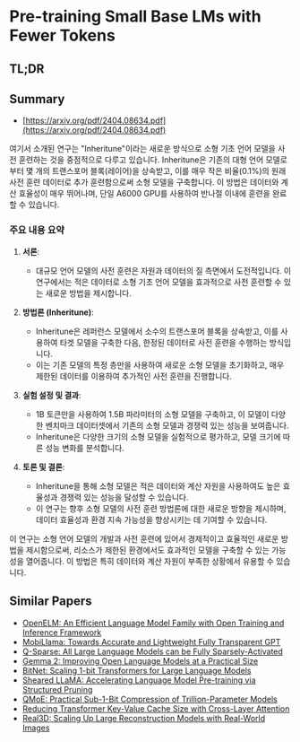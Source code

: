 # Pre-training Small Base LMs with Fewer Tokens
## TL;DR
## Summary
- [https://arxiv.org/pdf/2404.08634.pdf](https://arxiv.org/pdf/2404.08634.pdf)

여기서 소개된 연구는 "Inheritune"이라는 새로운 방식으로 소형 기초 언어 모델을 사전 훈련하는 것을 중점적으로 다루고 있습니다. Inheritune은 기존의 대형 언어 모델로부터 몇 개의 트랜스포머 블록(레이어)을 상속받고, 이를 매우 작은 비율(0.1%)의 원래 사전 훈련 데이터로 추가 훈련함으로써 소형 모델을 구축합니다. 이 방법은 데이터와 계산 효율성이 매우 뛰어나며, 단일 A6000 GPU를 사용하여 반나절 이내에 훈련을 완료할 수 있습니다.

### 주요 내용 요약

1. **서론**:
   - 대규모 언어 모델의 사전 훈련은 자원과 데이터의 질 측면에서 도전적입니다. 이 연구에서는 적은 데이터로 소형 기초 언어 모델을 효과적으로 사전 훈련할 수 있는 새로운 방법을 제시합니다.

2. **방법론 (Inheritune)**:
   - Inheritune은 레퍼런스 모델에서 소수의 트랜스포머 블록을 상속받고, 이를 사용하여 타겟 모델을 구축한 다음, 한정된 데이터로 사전 훈련을 수행하는 방식입니다.
   - 이는 기존 모델의 특정 층만을 사용하여 새로운 소형 모델을 초기화하고, 매우 제한된 데이터를 이용하여 추가적인 사전 훈련을 진행합니다.

3. **실험 설정 및 결과**:
   - 1B 토큰만을 사용하여 1.5B 파라미터의 소형 모델을 구축하고, 이 모델이 다양한 벤치마크 데이터셋에서 기존의 소형 모델과 경쟁력 있는 성능을 보여줍니다.
   - Inheritune은 다양한 크기의 소형 모델을 실험적으로 평가하고, 모델 크기에 따른 성능 변화를 분석합니다.

4. **토론 및 결론**:
   - Inheritune을 통해 소형 모델은 적은 데이터와 계산 자원을 사용하여도 높은 효율성과 경쟁력 있는 성능을 달성할 수 있습니다.
   - 이 연구는 향후 소형 모델의 사전 훈련 방법론에 대한 새로운 방향을 제시하며, 데이터 효율성과 환경 지속 가능성을 향상시키는 데 기여할 수 있습니다.

이 연구는 소형 언어 모델의 개발과 사전 훈련에 있어서 경제적이고 효율적인 새로운 방법을 제시함으로써, 리소스가 제한된 환경에서도 효과적인 모델을 구축할 수 있는 가능성을 열어줍니다. 이 방법은 특히 데이터와 계산 자원이 부족한 상황에서 유용할 수 있습니다.

## Similar Papers
- [OpenELM: An Efficient Language Model Family with Open Training and Inference Framework](2404.14619.md)
- [MobiLlama: Towards Accurate and Lightweight Fully Transparent GPT](2402.16840.md)
- [Q-Sparse: All Large Language Models can be Fully Sparsely-Activated](2407.10969.md)
- [Gemma 2: Improving Open Language Models at a Practical Size](2408.00118.md)
- [BitNet: Scaling 1-bit Transformers for Large Language Models](2310.11453.md)
- [Sheared LLaMA: Accelerating Language Model Pre-training via Structured Pruning](2310.06694.md)
- [QMoE: Practical Sub-1-Bit Compression of Trillion-Parameter Models](2310.16795.md)
- [Reducing Transformer Key-Value Cache Size with Cross-Layer Attention](2405.12981.md)
- [Real3D: Scaling Up Large Reconstruction Models with Real-World Images](2406.08479.md)
